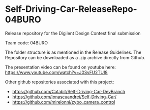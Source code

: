 # Self-Driving-Car-ReleaseRepo-04BURO
Release repository for the Digilent Design Contest final submission

Team code: 04BURO

The folder structure is as mentioned in the Release Guidelines. The Repository can be downloaded as a .zip archive directly from Github.

The presentation video can be found on youtube here:
https://www.youtube.com/watch?v=J0SvFU2TUI8

Other github repositories associated with this project:
  * https://github.com/Catabit/Self-Driving-Car-DevBranch
  * https://github.com/ionascuandrei/Self-Driving-Car/ 
  * https://github.com/mirelonni/zybo_camera_control
